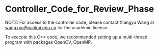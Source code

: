 # Controller_Code_for_Review_Phase

NOTE: For access to the controller code, please contact Xiangyu Wang at wangxyu@nankai.edu.cn for the academic license.

To execute this C++ code, we recommended setting up a multi-thread program with packages OpenCV, OpenMP.

